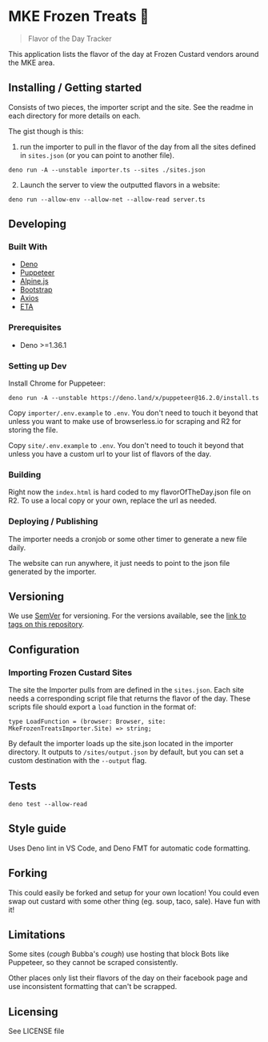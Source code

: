 # MKE Frozen Treats 🍦
> Flavor of the Day Tracker

This application lists the flavor of the day at Frozen Custard vendors around the MKE area.

## Installing / Getting started

Consists of two pieces, the importer script and the site. See the readme in each directory for more details on each.

The gist though is this: 

1. run the importer to pull in the flavor of the day from all the sites defined in `sites.json` (or you can point to another file).

```shell
deno run -A --unstable importer.ts --sites ./sites.json
```

2. Launch the server to view the outputted flavors in a website:

```shell
deno run --allow-env --allow-net --allow-read server.ts
```

## Developing

### Built With

- [Deno](https://deno.com/)
- [Puppeteer](https://pptr.dev/)
- [Alpine.js](https://alpinejs.dev/)
- [Bootstrap](https://getbootstrap.com/)
- [Axios](https://axios-http.com/)
- [ETA](https://eta.js.org/)

### Prerequisites

- Deno >=1.36.1

### Setting up Dev

Install Chrome for Puppeteer:

```shell
deno run -A --unstable https://deno.land/x/puppeteer@16.2.0/install.ts
```

Copy `importer/.env.example` to `.env`. You don't need to touch it beyond that unless you want to make use of browserless.io for scraping and R2 for storing the file.

Copy `site/.env.example` to `.env`. You don't need to touch it beyond that unless you have a custom url to your list of flavors of the day.

### Building

Right now the `index.html` is hard coded to my flavorOfTheDay.json file on R2. To use a local copy or your own, replace the url as needed. 

### Deploying / Publishing

The importer needs a cronjob or some other timer to generate a new file daily.

The website can run anywhere, it just needs to point to the json file generated by the importer.

## Versioning

We use [SemVer](http://semver.org/) for versioning. For the versions available, see the [link to tags on this repository](/tags).


## Configuration

### Importing Frozen Custard Sites

The site the Importer pulls from are defined in the `sites.json`. Each site needs a corresponding script file that returns the flavor of the day. These scripts file should export a `load` function in the format of:

```
type LoadFunction = (browser: Browser, site: MkeFrozenTreatsImporter.Site) => string;
```

By default the importer loads up the site.json located in the importer directory. It outputs to `/sites/output.json` by default, but you can set a custom destination with the `--output` flag. 

## Tests

```
deno test --allow-read
```

## Style guide

Uses Deno lint in VS Code, and Deno FMT for automatic code formatting.

## Forking

This could easily be forked and setup for your own location! You could even swap out custard with some other thing (eg. soup, taco, sale). Have fun with it!

## Limitations

Some sites (*cough* Bubba's *cough*) use hosting that block Bots like Puppeteer, so they cannot be scraped consistently. 

Other places only list their flavors of the day on their facebook page and use inconsistent formatting that can't be scrapped. 

## Licensing

See LICENSE file